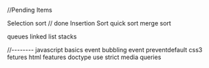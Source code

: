 //Pending Items


Selection sort    // done
Insertion Sort
quick sort
merge sort


queues
linked list
stacks


//--------
javascript basics
event bubbling
event preventdefault
css3 fetures
html features
doctype
use strict
media queries
